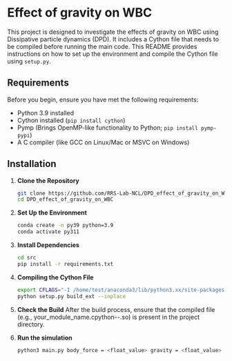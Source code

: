 # Effect of gravity on WBC
This project is designed to investigate the effects of gravity on WBC using Dissipative particle dynamics (DPD). It includes a Cython file that needs to be compiled before running the main code. This README provides instructions on how to set up the environment and compile the Cython file using `setup.py`.

## Requirements

Before you begin, ensure you have met the following requirements:

- Python 3.9 installed
- Cython installed (`pip install cython`)
- Pymp (Brings OpenMP-like functionality to Python; `pip install pymp-pypi`)
- A C compiler (like GCC on Linux/Mac or MSVC on Windows)

## Installation

1. **Clone the Repository**

   ```bash
   git clone https://github.com/RRS-Lab-NCL/DPD_effect_of_gravity_on_WBC.git
   cd DPD_effect_of_gravity_on_WBC
   
2. **Set Up the Environment**

   ```bash
   conda create -n py39 python=3.9
   conda activate py311

3. **Install Dependencies**

   ```bash
   cd src
   pip install -r requirements.txt

4. **Compiling the Cython File**

   ```bash
   export CFLAGS="-I /home/test/anaconda3/lib/python3.xx/site-packages/numpy/core/include $CFLAGS"
   python setup.py build_ext --inplace

5. **Check the Build**
   After the build process, ensure that the compiled file (e.g., your_module_name.cpython-<version>-<platform>.so) is present in the project directory.

6. **Run the simulation**

   ```bash
   python3 main.py body_force = <float_value> gravity = <float_value>

